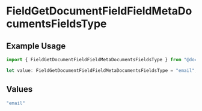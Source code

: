 # FieldGetDocumentFieldFieldMetaDocumentsFieldsType

## Example Usage

```typescript
import { FieldGetDocumentFieldFieldMetaDocumentsFieldsType } from "@documenso/sdk-typescript/models/operations";

let value: FieldGetDocumentFieldFieldMetaDocumentsFieldsType = "email";
```

## Values

```typescript
"email"
```